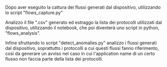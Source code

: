 Dopo aver eseguito la cattura dei flussi generati dal dispositivo, utilizzando lo script "flows_capture.py"

Analizzo il file ".csv" generato ed estraggo la lista dei protocolli utilizzati dal dispositivo, utilizzando il notebook, che poi diventerà uno script in python, "flows_analysis". 

Infine sfruttando lo script "detect_anomalies.py" analizzo i flussi generati dal dispositivo, soprattutto i protocolli a cui questi flussi fanno riferimento, così da generare un avviso nel caso in cui l'application name di un certo flusso non faccia parte della lista dei protocolli. 